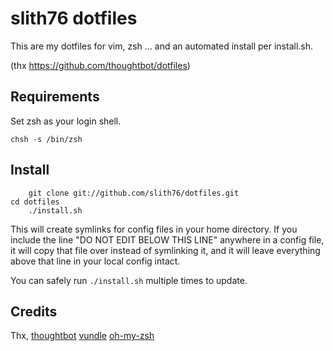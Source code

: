slith76 dotfiles
===================

This are my dotfiles for vim, zsh ... and an automated install per install.sh.

(thx https://github.com/thoughtbot/dotfiles)

Requirements
------------

Set zsh as your login shell.

    chsh -s /bin/zsh

Install
-------

    	git clone git://github.com/slith76/dotfiles.git
	cd dotfiles
    	./install.sh

This will create symlinks for config files in your home directory. If you
include the line "DO NOT EDIT BELOW THIS LINE" anywhere in a config file, it
will copy that file over instead of symlinking it, and it will leave
everything above that line in your local config intact.

You can safely run `./install.sh` multiple times to update.

Credits
-------

Thx, 
[thoughtbot](http://thoughtbot.com/)
[vundle](https://github.com/gmarik/vundle)
[oh-my-zsh](https://github.com/robbyrussell/oh-my-zsh)
